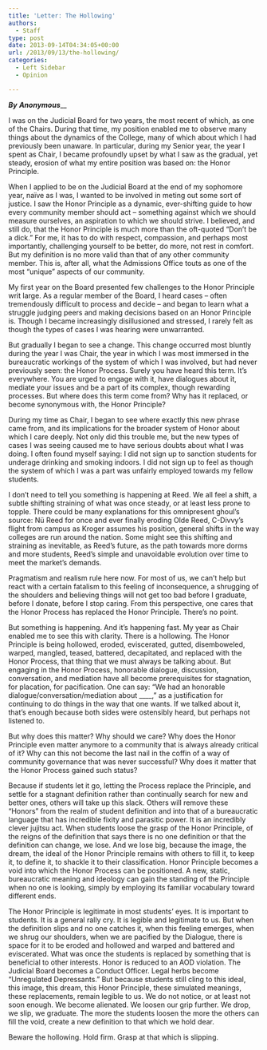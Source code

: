 ```yaml
---
title: 'Letter: The Hollowing'
authors: 
  - Staff
type: post
date: 2013-09-14T04:34:05+00:00
url: /2013/09/13/the-hollowing/
categories:
  - Left Sidebar
  - Opinion

---
```

_**By** **Anonymous**___

I was on the Judicial Board for two years, the most recent of which, as one of the Chairs. During that time, my position enabled me to observe many things about the dynamics of the College, many of which about which I had previously been unaware. In particular, during my Senior year, the year I spent as Chair, I became profoundly upset by what I saw as the gradual, yet steady, erosion of what my entire position was based on: the Honor Principle.

When I applied to be on the Judicial Board at the end of my sophomore year, naïve as I was, I wanted to be involved in meting out some sort of justice. I saw the Honor Principle as a dynamic, ever-shifting guide to how every community member should act – something against which we should measure ourselves, an aspiration to which we should strive. I believed, and still do, that the Honor Principle is much more than the oft-quoted “Don’t be a dick.” For me, it has to do with respect, compassion, and perhaps most importantly, challenging yourself to be better, do more, not rest in comfort. But my definition is no more valid than that of any other community member. This is, after all, what the Admissions Office touts as one of the most “unique” aspects of our community.

My first year on the Board presented few challenges to the Honor Principle writ large. As a regular member of the Board, I heard cases – often tremendously difficult to process and decide – and began to learn what a struggle judging peers and making decisions based on an Honor Principle is. Though I became increasingly disillusioned and stressed, I rarely felt as though the types of cases I was hearing were unwarranted.

But gradually I began to see a change. This change occurred most bluntly during the year I was Chair, the year in which I was most immersed in the bureaucratic workings of the system of which I was involved, but had never previously seen: the Honor Process. Surely you have heard this term. It’s everywhere. You are urged to engage with it, have dialogues about it, mediate your issues and be a part of its complex, though rewarding processes. But where does this term come from? Why has it replaced, or become synonymous with, the Honor Principle?

During my time as Chair, I began to see where exactly this new phrase came from, and its implications for the broader system of Honor about which I care deeply. Not only did this trouble me, but the new types of cases I was seeing caused me to have serious doubts about what I was doing. I often found myself saying: I did not sign up to sanction students for underage drinking and smoking indoors. I did not sign up to feel as though the system of which I was a part was unfairly employed towards my fellow students.

I don’t need to tell you something is happening at Reed. We all feel a shift, a subtle shifting straining of what was once steady, or at least less prone to topple. There could be many explanations for this omnipresent ghoul’s source: Nü Reed for once and ever finally eroding Olde Reed, C-Divvy’s flight from campus as Kroger assumes his position, general shifts in the way colleges are run around the nation. Some might see this shifting and straining as inevitable, as Reed’s future, as the path towards more dorms and more students, Reed’s simple and unavoidable evolution over time to meet the market’s demands.

Pragmatism and realism rule here now. For most of us, we can’t help but react with a certain fatalism to this feeling of inconsequence, a shrugging of the shoulders and believing things will not get too bad before I graduate, before I donate, before I stop caring. From this perspective, one cares that the Honor Process has replaced the Honor Principle. There’s no point.

But something is happening. And it’s happening fast. My year as Chair enabled me to see this with clarity. There is a hollowing. The Honor Principle is being hollowed, eroded, eviscerated, gutted, disemboweled, warped, mangled, teased, battered, decapitated, and replaced with the Honor Process, that thing that we must always be talking about. But engaging in the Honor Process, honorable dialogue, discussion, conversation, and mediation have all become prerequisites for stagnation, for placation, for pacification. One can say: “We had an honorable dialogue/conversation/mediation about \____,” as a justification for continuing to do things in the way that one wants. If we talked about it, that’s enough because both sides were ostensibly heard, but perhaps not listened to.

But why does this matter? Why should we care? Why does the Honor Principle even matter anymore to a community that is always already critical of it? Why can this not become the last nail in the coffin of a way of community governance that was never successful? Why does it matter that the Honor Process gained such status?

Because if students let it go, letting the Process replace the Principle, and settle for a stagnant definition rather than continually search for new and better ones, others will take up this slack. Others will remove these “Honors” from the realm of student definition and into that of a bureaucratic language that has incredible fixity and parasitic power. It is an incredibly clever jujitsu act. When students loose the grasp of the Honor Principle, of the reigns of the definition that says there is no one definition or that the definition can change, we lose. And we lose big, because the image, the dream, the ideal of the Honor Principle remains with others to fill it, to keep it, to define it, to shackle it to their classification. Honor Principle becomes a void into which the Honor Process can be positioned. A new, static, bureaucratic meaning and ideology can gain the standing of the Principle when no one is looking, simply by employing its familiar vocabulary toward different ends.

The Honor Principle is legitimate in most students’ eyes. It is important to students. It is a general rally cry. It is legible and legitimate to us. But when the definition slips and no one catches it, when this feeling emerges, when we shrug our shoulders, when we are pacified by the Dialogue, there is space for it to be eroded and hollowed and warped and battered and eviscerated. What was once the students is replaced by something that is beneficial to other interests. Honor is reduced to an AOD violation. The Judicial Board becomes a Conduct Officer. Legal herbs become “Unregulated Depressants.” But because students still cling to this ideal, this image, this dream, this Honor Principle, these simulated meanings, these replacements, remain legible to us. We do not notice, or at least not soon enough. We become alienated. We loosen our grip further. We drop, we slip, we graduate. The more the students loosen the more the others can fill the void, create a new definition to that which we hold dear.

Beware the hollowing. Hold firm. Grasp at that which is slipping.